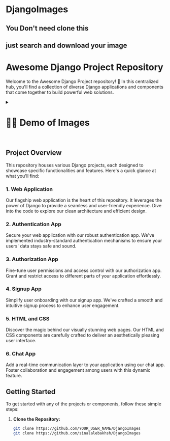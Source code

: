 # DjangoImages

## You Don't need clone this
## just search and download your image

# Awesome Django Project Repository

Welcome to the Awesome Django Project repository! 🚀 In this centralized hub, you'll find a collection of diverse Django applications and components that come together to build powerful web solutions.


<details>
  <summary>
    <h1>🔻🔻 Demo of Images</h>
  </summary>



  <p align="center">
    <img src="https://github.com/sinalalebakhsh/DjangoImages/blob/main/01-Basic/121-Django/Screenshot%20from%202023-11-28%2000-25-39.png" width="250" alt="Image 1">
    <img src="https://github.com/sinalalebakhsh/DjangoImages/blob/main/01-Basic/121-Django/Practice_01-30/Practice-08/Practive_08%20Image-01%20Authentication%20System%20_Login/A1/B1/Screenshot%20from%202023-11-28%2012-19-58.png" width="250" alt="Image 2">
    <img src="https://github.com/sinalalebakhsh/DjangoImages/blob/main/01-Basic/121-Django/Practice_01-30/Practice-08/Practive_08%20Image-01%20Authentication%20System%20_Login/A1/B1/Screenshot%20from%202023-11-28%2014-45-28.png" width="250" alt="Image 3">
  </p>




  <p align="center">
      <img src="https://github.com/sinalalebakhsh/DjangoImages/blob/main/01-Basic/121-Django/Practice_01-30/Practice-11%20Book%20Store/Image-16%20Add%20Image%20to%20Web%20App/Screenshot%20from%202023-12-17%2006-46-55.png" width="250" alt="Image 2">
      <img src="https://github.com/sinalalebakhsh/DjangoImages/blob/main/01-Basic/121-Django/Practice_01-30/Practice-11%20Book%20Store/Image-17%20Upload%20Image%20from%20User/Screenshot%20from%202023-12-17%2013-02-54.png" width="250" alt="Create New Book">
      <img src="https://github.com/sinalalebakhsh/DjangoImages/blob/main/01-Basic/121-Django/Practice_01-30/Practice-11%20Book%20Store/Image-17%20Upload%20Image%20from%20User/Screenshot%20from%202023-12-17%2013-02-59.png" width="250" alt="Edit Book">
      <img src="" width="250" alt="">
  </p>


</details>


<br>

## Project Overview

This repository houses various Django projects, each designed to showcase specific functionalities and features. Here's a quick glance at what you'll find:

### 1. Web Application

Our flagship web application is the heart of this repository. It leverages the power of Django to provide a seamless and user-friendly experience. Dive into the code to explore our clean architecture and efficient design.

### 2. Authentication App

Secure your web application with our robust authentication app. We've implemented industry-standard authentication mechanisms to ensure your users' data stays safe and sound.

### 3. Authorization App

Fine-tune user permissions and access control with our authorization app. Grant and restrict access to different parts of your application effortlessly.

### 4. Signup App

Simplify user onboarding with our signup app. We've crafted a smooth and intuitive signup process to enhance user engagement.

### 5. HTML and CSS

Discover the magic behind our visually stunning web pages. Our HTML and CSS components are carefully crafted to deliver an aesthetically pleasing user interface.

### 6. Chat App

Add a real-time communication layer to your application using our chat app. Foster collaboration and engagement among users with this dynamic feature.

## Getting Started

To get started with any of the projects or components, follow these simple steps:

1. **Clone the Repository:**
   ```bash
   git clone https://github.com/YOUR_USER_NAME/DjangoImages
   git clone https://github.com/sinalalebakhsh/DjangoImages
   ```